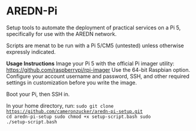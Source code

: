 # AREDN-Pi
Setup tools to automate the deployment of practical services on a Pi 5, specifically for use with the AREDN network.

Scripts are menat to be run with a Pi 5/CM5 (untested) unless otherwise expressly indicated.

**Usage Instructions**
Image your Pi 5 with the official Pi imager utility: https://github.com/raspberrypi/rpi-imager
Use the 64-bit Raspbian option. Configure your account username and password, SSH, and other required settings in customization before you write the image.

Boot your Pi, then SSH in.

In your home directory, run:
<code>sudo git clone https://github.com/cameronzucker/aredn-pi-setup.git
cd aredn-pi-setup
sudo chmod +x setup-script.bash
sudo ./setup-script.bash</code>
